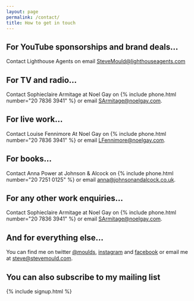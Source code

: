 ```yaml
---
layout: page
permalink: /contact/
title: How to get in touch
---
```


## For YouTube sponsorships and brand deals…
Contact Lighthouse Agents on email [SteveMould@lighthouseagents.com](mailto:SteveMould(at)lighthouseagents.com)

## For TV and radio…
Contact Sophieclaire Armitage at Noel Gay on {% include phone.html number="20 7836 3941" %} or email [SArmitage@noelgay.com](mailto:SArmitage@noelgay.com).

## For live work…
Contact Louise Fennimore At Noel Gay on {% include phone.html number="20 7836 3941" %} or email [LFennimore@noelgay.com](mailto:LFennimore@noelgay.com).

## For books…
Contact Anna Power at Johnson & Alcock on {% include phone.html number="20 7251 0125" %} or email [anna@johnsonandalcock.co.uk](mailto:anna@johnsonandalcock.co.uk).

## For any other work enquiries...
Contact Sophieclaire Armitage at Noel Gay on {% include phone.html number="20 7836 3941" %} or email [SArmitage@noelgay.com](mailto:SArmitage@noelgay.com).

## And for everything else…
You can find me on twitter [@moulds](https://twitter.com/moulds), [instagram](https://www.instagram.com/stevemouldscience/) and [facebook](https://www.facebook.com/stevemouldscience/) or email me at [steve@stevemould.com](mailto:steve@stevemould.com).

## You can also subscribe to my mailing list

{% include signup.html %}